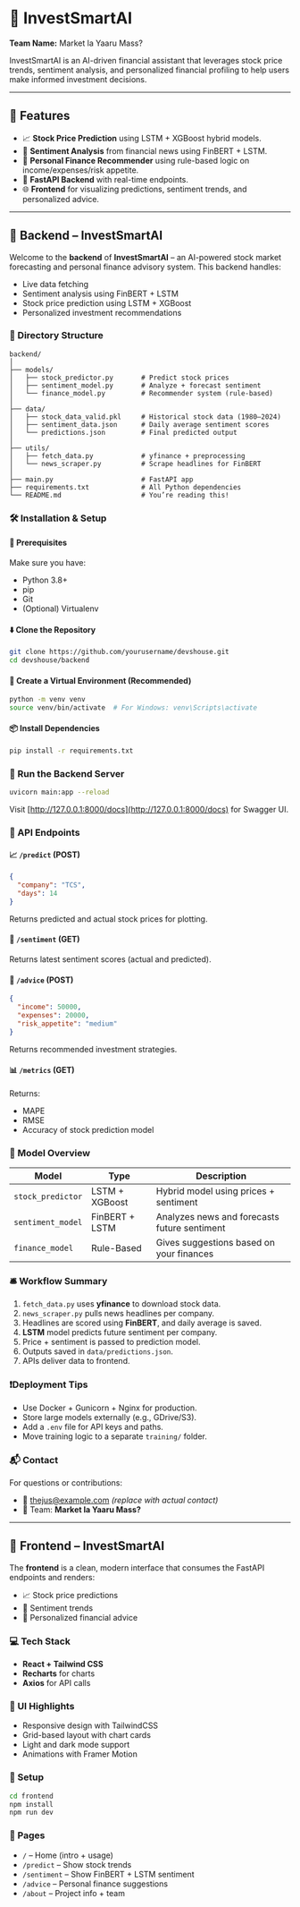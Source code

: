 # 💸 InvestSmartAI

**Team Name:** Market la Yaaru Mass?

InvestSmartAI is an AI-driven financial assistant that leverages stock price trends, sentiment analysis, and personalized financial profiling to help users make informed investment decisions.

---

## 🚀 Features

- 📈 **Stock Price Prediction** using LSTM + XGBoost hybrid models.
- 💬 **Sentiment Analysis** from financial news using FinBERT + LSTM.
- 🧠 **Personal Finance Recommender** using rule-based logic on income/expenses/risk appetite.
- 🔌 **FastAPI Backend** with real-time endpoints.
- 🌐 **Frontend** for visualizing predictions, sentiment trends, and personalized advice.

---

## 🧠 Backend – InvestSmartAI

Welcome to the **backend** of **InvestSmartAI** – an AI-powered stock market forecasting and personal finance advisory system. This backend handles:

- Live data fetching
- Sentiment analysis using FinBERT + LSTM
- Stock price prediction using LSTM + XGBoost
- Personalized investment recommendations

### 📁 Directory Structure

```
backend/
│
├── models/
│   ├── stock_predictor.py       # Predict stock prices
│   ├── sentiment_model.py       # Analyze + forecast sentiment
│   └── finance_model.py         # Recommender system (rule-based)
│
├── data/
│   ├── stock_data_valid.pkl     # Historical stock data (1980–2024)
│   ├── sentiment_data.json      # Daily average sentiment scores
│   └── predictions.json         # Final predicted output
│
├── utils/
│   ├── fetch_data.py            # yfinance + preprocessing
│   └── news_scraper.py          # Scrape headlines for FinBERT
│
├── main.py                      # FastAPI app
├── requirements.txt             # All Python dependencies
└── README.md                    # You’re reading this!
```

### 🛠️ Installation & Setup

#### 🔧 Prerequisites

Make sure you have:

- Python 3.8+
- pip
- Git
- (Optional) Virtualenv

#### ⬇️ Clone the Repository

```bash
git clone https://github.com/yourusername/devshouse.git
cd devshouse/backend
```

#### 🐍 Create a Virtual Environment (Recommended)

```bash
python -m venv venv
source venv/bin/activate  # For Windows: venv\Scripts\activate
```

#### 📦 Install Dependencies

```bash
pip install -r requirements.txt
```

### 🚀 Run the Backend Server

```bash
uvicorn main:app --reload
```

Visit [http://127.0.0.1:8000/docs](http://127.0.0.1:8000/docs) for Swagger UI.

### 🧪 API Endpoints

#### 📈 `/predict` (POST)

```json
{
  "company": "TCS",
  "days": 14
}
```

Returns predicted and actual stock prices for plotting.

#### 💬 `/sentiment` (GET)

Returns latest sentiment scores (actual and predicted).

#### 👤 `/advice` (POST)

```json
{
  "income": 50000,
  "expenses": 20000,
  "risk_appetite": "medium"
}
```

Returns recommended investment strategies.

#### 📊 `/metrics` (GET)

Returns:
- MAPE
- RMSE
- Accuracy of stock prediction model

### 🧠 Model Overview

| Model               | Type             | Description                                         |
|---------------------|------------------|-----------------------------------------------------|
| `stock_predictor`   | LSTM + XGBoost   | Hybrid model using prices + sentiment               |
| `sentiment_model`   | FinBERT + LSTM   | Analyzes news and forecasts future sentiment        |
| `finance_model`     | Rule-Based       | Gives suggestions based on your finances            |

### 🛎️ Workflow Summary

1. `fetch_data.py` uses **yfinance** to download stock data.
2. `news_scraper.py` pulls news headlines per company.
3. Headlines are scored using **FinBERT**, and daily average is saved.
4. **LSTM** model predicts future sentiment per company.
5. Price + sentiment is passed to prediction model.
6. Outputs saved in `data/predictions.json`.
7. APIs deliver data to frontend.

### ❗Deployment Tips

- Use Docker + Gunicorn + Nginx for production.
- Store large models externally (e.g., GDrive/S3).
- Add a `.env` file for API keys and paths.
- Move training logic to a separate `training/` folder.

### 📬 Contact

For questions or contributions:
- 📧 thejus@example.com *(replace with actual contact)*
- 🧠 Team: **Market la Yaaru Mass?**

---

## 🌟 Frontend – InvestSmartAI

The **frontend** is a clean, modern interface that consumes the FastAPI endpoints and renders:

- 📈 Stock price predictions
- 💬 Sentiment trends
- 👤 Personalized financial advice

### 💻 Tech Stack

- **React + Tailwind CSS**
- **Recharts** for charts
- **Axios** for API calls

### 🎨 UI Highlights

- Responsive design with TailwindCSS
- Grid-based layout with chart cards
- Light and dark mode support
- Animations with Framer Motion

### 🔧 Setup

```bash
cd frontend
npm install
npm run dev
```

### 🧭 Pages

- `/` – Home (intro + usage)
- `/predict` – Show stock trends
- `/sentiment` – Show FinBERT + LSTM sentiment
- `/advice` – Personal finance suggestions
- `/about` – Project info + team

